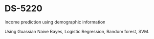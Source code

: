 # DS-5220
Income prediction using demographic information

Using Guassian Naive Bayes, Logistic Regression, Random forest, SVM.
